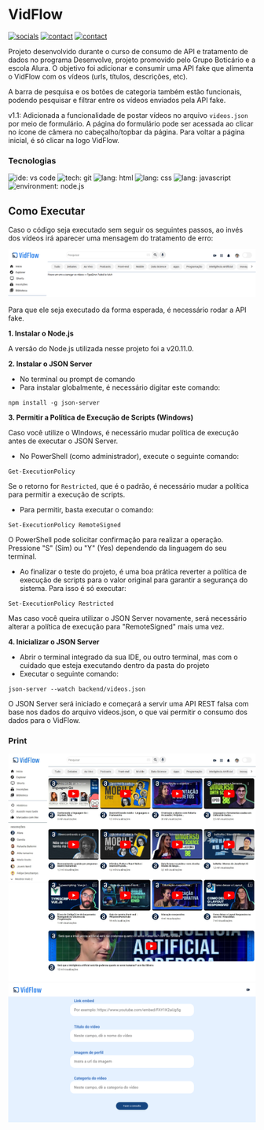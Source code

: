 # VidFlow

[![socials](https://img.shields.io/badge/linkedin-oliverbenites-steelblue?style=plastic&logo=linkedin&logoColor=0077B5&labelColor=white "socials")](https://www.linkedin.com/in/oliwerb/) 
[![contact](https://img.shields.io/badge/protonmail-darkslateblue?style=plastic&logo=protonmail&logoColor=darkslateblue&labelColor=white "socials")](mailto:olwrrb@protonmail.com") 
[![contact](https://img.shields.io/badge/gmail-firebrick?style=plastic&logo=gmail&logoColor=B22222&labelColor=white "socials")](mailto:benites.olivr@gmail.com.com")

Projeto desenvolvido durante o curso de consumo de API e tratamento de dados no programa Desenvolve, projeto promovido pelo Grupo Boticário e a escola Alura. O objetivo foi adicionar e consumir uma API fake que alimenta o VidFlow com os vídeos (urls, títulos, descrições, etc).

A barra de pesquisa e os botões de categoria também estão funcionais, podendo pesquisar e filtrar entre os vídeos enviados pela API fake.

v1.1: Adicionada a funcionalidade de postar vídeos no arquivo `videos.json` por meio de formulário. A página do formulário pode ser acessada ao clicar no ícone de câmera no cabeçalho/topbar da página. Para voltar a página inicial, é só clicar na logo VidFlow. 

### Tecnologias
![ide: vs code](https://img.shields.io/badge/IDE-visual_studio_code-lightblue?style=plastic&logo=visualstudiocode&logoColor=0078D4&labelColor=white&color=0078D4)
![tech: git](https://img.shields.io/badge/git-orangered?style=plastic&logo=git&logoColor=FF4500&labelColor=white)
![lang: html](https://img.shields.io/badge/lang.-html-darkorange?style=plastic&logo=html5&logoColor=FF8C00&labelColor=white)
![lang: css](https://img.shields.io/badge/lang.-css-royalblue?style=plastic&logo=css3&logoColor=4169E1&labelColor=white)
![lang: javascript](https://img.shields.io/badge/lang.-javascript-gold?style=plastic&logo=javascript&logoColor=FFD700&labelColor=191919)
![environment: node.js](https://img.shields.io/badge/environment-node.js-seagreen?style=plastic&logo=node.js&logoColor=3CB371&label=environment&labelColor=212121&color=3CB371)

## Como Executar

Caso o código seja executado sem seguir os seguintes passos, ao invés dos vídeos irá aparecer uma mensagem do tratamento de erro:

![alt text](img/Screenshot_Error.png)

Para que ele seja executado da forma esperada, é necessário rodar a API fake.

**1. Instalar o Node.js**

A versão do Node.js utilizada nesse projeto foi a v20.11.0.

**2. Instalar o JSON Server**

- No terminal ou prompt de comando
- Para instalar globalmente, é necessário digitar este comando:

```shell
npm install -g json-server
```

**3. Permitir a Política de Execução de Scripts (Windows)**

Caso você utilize o WIndows, é necessário mudar política de execução antes de executar o JSON Server.

- No PowerShell (como administrador), execute o seguinte comando:

```shell
Get-ExecutionPolicy
```

Se o retorno for `Restricted`, que é o padrão, é necessário mudar a política para permitir a execução de scripts.

- Para permitir, basta executar o comando:

```shell
Set-ExecutionPolicy RemoteSigned
```

O PowerShell pode solicitar confirmação para realizar a operação. Pressione "S" (Sim) ou "Y" (Yes) dependendo da linguagem do seu terminal.

- Ao finalizar o teste do projeto, é uma boa prática reverter a política de execução de scripts para o valor original para garantir a segurança do sistema. Para isso é só executar:

```shell
Set-ExecutionPolicy Restricted
```

Mas caso você queira utilizar o JSON Server novamente, será necessário alterar a política de execução para "RemoteSigned" mais uma vez.

**4. Inicializar o JSON Server**

- Abrir o terminal integrado da sua IDE, ou outro terminal, mas com o cuidado que esteja executando dentro da pasta do projeto
- Executar o seguinte comando:

```shell
json-server --watch backend/videos.json
```

O JSON Server será iniciado e começará a servir uma API REST falsa com base nos dados do arquivo videos.json, o que vai permitir o consumo dos dados para o VidFlow.

### Print

![alt text](/img/Screenshot_VidFlow.jpeg)
![alt text](/img/Screenshot_VidFlow-Post-Video.png)
